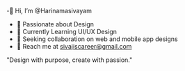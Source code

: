 -👋 Hi, I’m @Harinamasivayam
- 🎨 Passionate about Design
- 🌱 Currently Learning UI/UX Design
- 🤝 Seeking collaboration on web and mobile app designs
- 📧 Reach me at sivajiscareer@gmail.com

"Design with purpose, create with passion."

<!---
Harinamasivayam/Harinamasivayam is a ✨ special ✨ repository because its `README.md` (this file) appears on your GitHub profile.
You can click the Preview link to take a look at your changes.
--->
